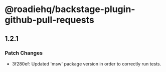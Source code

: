 # @roadiehq/backstage-plugin-github-pull-requests

## 1.2.1
### Patch Changes

- 3f280ef: Updated 'msw' package version in order to correctly run tests.
